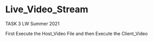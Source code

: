 # Live_Video_Stream
TASK 3 LW Summer 2021


First Execute the Host_Video File and then Execute the Client_Video
